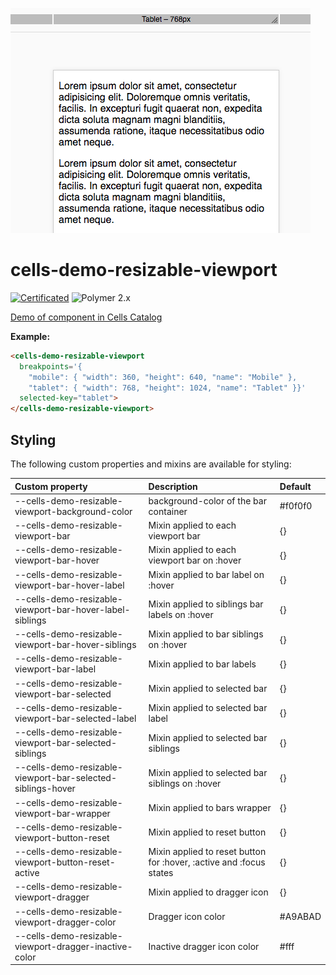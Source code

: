 ![cells-demo-resizable-viewport screenshot](cells-demo-resizable-viewport.png)

# cells-demo-resizable-viewport

[![Certificated](https://img.shields.io/badge/certificated-yes-brightgreen.svg)](https://catalogs.platform.bbva.com/cells) ![Polymer 2.x](https://img.shields.io/badge/Polymer-2.x-green.svg)

[Demo of component in Cells Catalog](https://catalogs.platform.bbva.com/cells)

__Example:__

```html
<cells-demo-resizable-viewport
  breakpoints='{
    "mobile": { "width": 360, "height": 640, "name": "Mobile" },
    "tablet": { "width": 768, "height": 1024, "name": "Tablet" }}'
  selected-key="tablet">
</cells-demo-resizable-viewport>
```

## Styling

The following custom properties and mixins are available for styling:

Custom property | Description | Default
:--- | :--- | :---
--cells-demo-resizable-viewport-background-color | background-color of the bar container | #f0f0f0
--cells-demo-resizable-viewport-bar | Mixin applied to each viewport bar | {}
--cells-demo-resizable-viewport-bar-hover | Mixin applied to each viewport bar on :hover | {}
--cells-demo-resizable-viewport-bar-hover-label | Mixin applied to bar label on :hover | {}
--cells-demo-resizable-viewport-bar-hover-label-siblings | Mixin applied to siblings bar labels on :hover | {}
--cells-demo-resizable-viewport-bar-hover-siblings | Mixin applied to bar siblings on :hover | {}
--cells-demo-resizable-viewport-bar-label | Mixin applied to bar labels | {}
--cells-demo-resizable-viewport-bar-selected | Mixin applied to selected bar | {}
--cells-demo-resizable-viewport-bar-selected-label | Mixin applied to selected bar label | {}
--cells-demo-resizable-viewport-bar-selected-siblings | Mixin applied to selected bar siblings | {}
--cells-demo-resizable-viewport-bar-selected-siblings-hover | Mixin applied to selected bar siblings on :hover | {}
--cells-demo-resizable-viewport-bar-wrapper | Mixin applied to bars wrapper | {}
--cells-demo-resizable-viewport-button-reset | Mixin applied to reset button | {}
--cells-demo-resizable-viewport-button-reset-active | Mixin applied to reset button for :hover, :active and :focus states | {}
--cells-demo-resizable-viewport-dragger | Mixin applied to dragger icon | {}
--cells-demo-resizable-viewport-dragger-color | Dragger icon color | #A9ABAD
--cells-demo-resizable-viewport-dragger-inactive-color | Inactive dragger icon color | #fff
